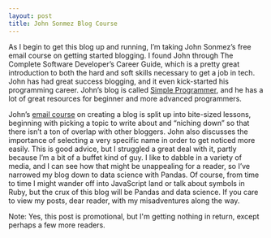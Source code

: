 ```yaml
---
layout: post
title: John Sonmez Blog Course
---
```


As I begin to get this blog up and running, I’m taking John Sonmez’s free email course on getting started blogging. I found John through The Complete Software Developer’s Career Guide, which is a pretty great introduction to both the hard and soft skills necessary to get a job in tech. John has had great success blogging, and it even kick-started his programming career. John’s blog is called [Simple Programmer](https://simpleprogrammer.com/), and he has a lot of great resources for beginner and more advanced programmers.  

John’s [email course](https://simpleprogrammer.com/blog-course) on creating a blog is split up into bite-sized lessons, beginning with picking a topic to write about and “niching down” so that there isn’t a ton of overlap with other bloggers. John also discusses the importance of selecting a very specific name in order to get noticed more easily. This is good advice, but I struggled a great deal with it, partly because I’m a bit of a buffet kind of guy. I like to dabble in a variety of media, and I can see how that might be unappealing for a reader, so I’ve narrowed my blog down to data science with Pandas. Of course, from time to time I might wander off into JavaScript land or talk about symbols in Ruby, but the crux of this blog will be Pandas and data science. If you care to view my posts, dear reader, with my misadventures along the way. 

Note: Yes, this post is promotional, but I'm getting nothing in return, except perhaps a few more readers.



